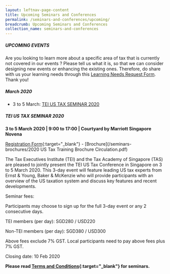 ```yaml
---
layout: leftnav-page-content
title: Upcoming Seminars and Conferences
permalink: /seminars-and-conferences/upcoming/
breadcrumb: Upcoming Seminars and Conferences
collection_name: seminars-and-conferences
---
```



##### **UPCOMING EVENTS**
Are you looking to learn more about a specific area of tax that is currently not covered in our events ? 
Please tell us what it is, so that we can consider designing new events or enhancing the existing ones.
Therefore, do share with us your learning needs through this [Learning Needs Request Form](https://form.gov.sg/5d2c51283703d80011e52615). Thank you!



##### **March 2020**

* 3 to 5 March: [TEI US TAX SEMINAR 2020](/seminars-and-conferences/upcoming/#2020TEI-ta-id)


<a id="2020TEI-ta-id"></a>
##### **TEI US TAX SEMINAR 2020**
**3 to 5 March 2020 | 9:00 to 17:00 | Courtyard by Marriott Singapore Novena**

[Registration Form](https://forms.gle/JjtaWsJHAPGE17Mq5){:target="_blank"} - [Brochure](/seminars-brochures/2020 US Tax Training Brochure Circulation.pdf)

The Tax Executives Institute (TEI) and the Tax Academy of Singapore (TAS) are pleased to jointly present the TEI US Tax Conference in Singapore on 3 to 5 March 2020.  This 3-day event will feature leading US tax experts from Ernst & Young, Baker & McKenzie who will provide participants with an overview of the US taxation system and discuss key features and recent developments.

Seminar fees:

Participants may choose to sign up for the full 3-day event or any 2 consecutive days.

TEI members (per day): SGD280 / USD220

Non-TEI members (per day): SGD380 / USD300

Above fees exclude 7% GST.  Local participants need to pay above fees plus 7% GST.

Closing date: 10 Feb 2020








**Please read [Terms and Conditions](https://production-iras-tax-academy.netlify.com/executive-tax-programmes/terms-and-conditions/){:target="_blank"} for seminars.**
